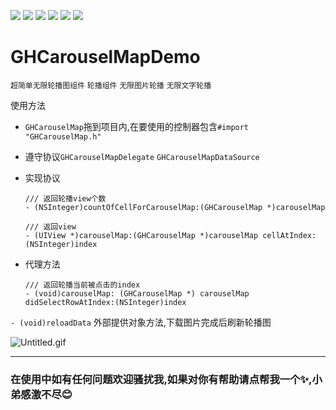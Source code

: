 ![](https://img.shields.io/badge/platform-iOS-red.svg) ![](https://img.shields.io/badge/language-Objective--C-orange.svg) 
![](https://img.shields.io/badge/license-MIT%20License-brightgreen.svg) 
![](https://img.shields.io/appveyor/ci/gruntjs/grunt.svg)
![](https://img.shields.io/vscode-marketplace/d/repo.svg)
![](https://img.shields.io/cocoapods/l/packageName.svg)

# GHCarouselMapDemo
`超简单无限轮播图组件` `轮播组件` `无限图片轮播` `无限文字轮播`




使用方法

* `GHCarouselMap`拖到项目内,在要使用的控制器包含```#import "GHCarouselMap.h"```


* 遵守协议`GHCarouselMapDelegate` `GHCarouselMapDataSource`


* 实现协议

  ```
  /// 返回轮播view个数
  - (NSInteger)countOfCellForCarouselMap:(GHCarouselMap *)carouselMap
  
  /// 返回view
  - (UIView *)carouselMap:(GHCarouselMap *)carouselMap cellAtIndex:(NSInteger)index
  
  ```


* 代理方法

  ```
  /// 返回轮播当前被点击的index
  - (void)carouselMap: (GHCarouselMap *) carouselMap didSelectRowAtIndex:(NSInteger)index 

  ```
 
`- (void)reloadData` 外部提供对象方法,下载图片完成后刷新轮播图
 
 
 
![Untitled.gif](https://upload-images.jianshu.io/upload_images/1419035-82fc1c2bbb836689.gif?imageMogr2/auto-orient/strip)

---


### 在使用中如有任何问题欢迎骚扰我,如果对你有帮助请点帮我一个✨,小弟感激不尽:blush:
